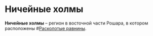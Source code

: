 # Ничейные холмы

**Ничейные холмы** – регион в восточной части Рошара, в котором расположены #[Расколотые равнины](locations/shattered-plains).
